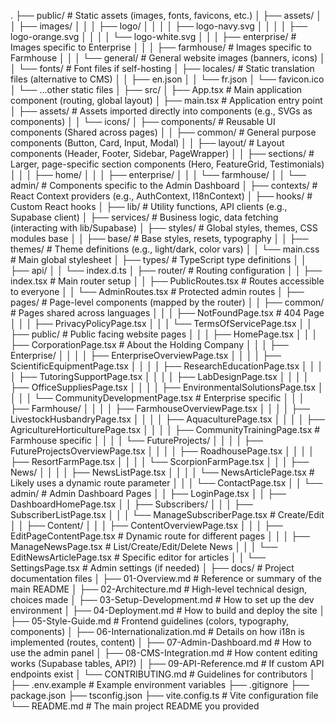 .
├── public/                  # Static assets (images, fonts, favicons, etc.)
│   ├── assets/
│   │   ├── images/
│   │   │   ├── logo/
│   │   │   │   ├── logo-navy.svg
│   │   │   │   ├── logo-orange.svg
│   │   │   │   └── logo-white.svg
│   │   │   ├── enterprise/ # Images specific to Enterprise
│   │   │   ├── farmhouse/  # Images specific to Farmhouse
│   │   │   └── general/    # General website images (banners, icons)
│   │   └── fonts/          # Font files if self-hosting
│   ├── locales/             # Static translation files (alternative to CMS)
│   │   ├── en.json
│   │   └── fr.json
│   └── favicon.ico
│   └── ...other static files
│
├── src/
│   ├── App.tsx              # Main application component (routing, global layout)
│   ├── main.tsx             # Application entry point
│   ├── assets/              # Assets imported directly into components (e.g., SVGs as components)
│   │   └── icons/
│   ├── components/          # Reusable UI components (Shared across pages)
│   │   ├── common/          # General purpose components (Button, Card, Input, Modal)
│   │   ├── layout/          # Layout components (Header, Footer, Sidebar, PageWrapper)
│   │   ├── sections/        # Larger, page-specific section components (Hero, FeatureGrid, Testimonials)
│   │   │   ├── home/
│   │   │   ├── enterprise/
│   │   │   └── farmhouse/
│   │   └── admin/           # Components specific to the Admin Dashboard
│   ├── contexts/            # React Context providers (e.g., AuthContext, I18nContext)
│   ├── hooks/               # Custom React hooks
│   ├── lib/                 # Utility functions, API clients (e.g., Supabase client)
│   ├── services/            # Business logic, data fetching (interacting with lib/Supabase)
│   ├── styles/              # Global styles, themes, CSS modules base
│   │   ├── base/            # Base styles, resets, typography
│   │   ├── themes/          # Theme definitions (e.g., light/dark, color vars)
│   │   └── main.css         # Main global stylesheet
│   ├── types/               # TypeScript type definitions
│   │   ├── api/
│   │   └── index.d.ts
│   ├── router/              # Routing configuration
│   │   ├── index.tsx        # Main router setup
│   │   ├── PublicRoutes.tsx # Routes accessible to everyone
│   │   └── AdminRoutes.tsx  # Protected admin routes
│   ├── pages/               # Page-level components (mapped by the router)
│   │   ├── common/          # Pages shared across languages
│   │   │   ├── NotFoundPage.tsx      # 404 Page
│   │   │   ├── PrivacyPolicyPage.tsx
│   │   │   └── TermsOfServicePage.tsx
│   │   ├── public/          # Public facing website pages
│   │   │   ├── HomePage.tsx
│   │   │   ├── CorporationPage.tsx    # About the Holding Company
│   │   │   ├── Enterprise/
│   │   │   │   ├── EnterpriseOverviewPage.tsx
│   │   │   │   ├── ScientificEquipmentPage.tsx
│   │   │   │   ├── ResearchEducationPage.tsx
│   │   │   │   ├── TutoringSupportPage.tsx
│   │   │   │   ├── LabDesignPage.tsx
│   │   │   │   ├── OfficeSuppliesPage.tsx
│   │   │   │   ├── EnvironmentalSolutionsPage.tsx
│   │   │   │   └── CommunityDevelopmentPage.tsx # Enterprise specific
│   │   │   ├── Farmhouse/
│   │   │   │   ├── FarmhouseOverviewPage.tsx
│   │   │   │   ├── LivestockHusbandryPage.tsx
│   │   │   │   ├── AquaculturePage.tsx
│   │   │   │   ├── AgricultureHorticulturePage.tsx
│   │   │   │   ├── CommunityTrainingPage.tsx   # Farmhouse specific
│   │   │   │   └── FutureProjects/
│   │   │   │       ├── FutureProjectsOverviewPage.tsx
│   │   │   │       ├── RoadhousePage.tsx
│   │   │   │       ├── ResortFarmPage.tsx
│   │   │   │       └── ScorpionFarmPage.tsx
│   │   │   ├── News/
│   │   │   │   ├── NewsListPage.tsx
│   │   │   │   └── NewsArticlePage.tsx # Likely uses a dynamic route parameter
│   │   │   └── ContactPage.tsx
│   │   └── admin/           # Admin Dashboard Pages
│   │       ├── LoginPage.tsx
│   │       ├── DashboardHomePage.tsx
│   │       ├── Subscribers/
│   │       │   ├── SubscriberListPage.tsx
│   │       │   └── ManageSubscriberPage.tsx # Create/Edit
│   │       ├── Content/
│   │       │   ├── ContentOverviewPage.tsx
│   │       │   ├── EditPageContentPage.tsx # Dynamic route for different pages
│   │       │   ├── ManageNewsPage.tsx      # List/Create/Edit/Delete News
│   │       │   └── EditNewsArticlePage.tsx # Specific editor for articles
│   │       └── SettingsPage.tsx        # Admin settings (if needed)
│
├── docs/                    # Project documentation files
│   ├── 01-Overview.md       # Reference or summary of the main README
│   ├── 02-Architecture.md   # High-level technical design, choices made
│   ├── 03-Setup-Development.md # How to set up the dev environment
│   ├── 04-Deployment.md     # How to build and deploy the site
│   ├── 05-Style-Guide.md    # Frontend guidelines (colors, typography, components)
│   ├── 06-Internationalization.md # Details on how i18n is implemented (routes, content)
│   ├── 07-Admin-Dashboard.md # How to use the admin panel
│   ├── 08-CMS-Integration.md # How content editing works (Supabase tables, API?)
│   ├── 09-API-Reference.md  # If custom API endpoints exist
│   └── CONTRIBUTING.md      # Guidelines for contributors
│
├── .env.example             # Example environment variables
├── .gitignore
├── package.json
├── tsconfig.json
├── vite.config.ts           # Vite configuration file
└── README.md                # The main project README you provided
